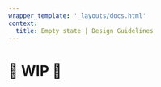 ```yaml
---
wrapper_template: '_layouts/docs.html'
context:
  title: Empty state | Design Guidelines
---
```


# 🚧 WIP 🚧
